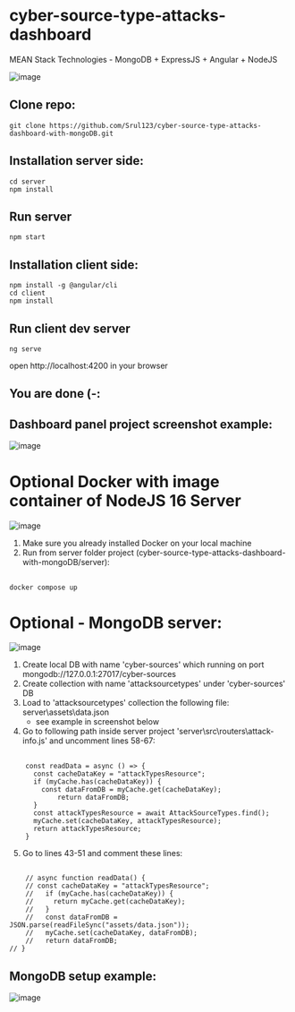 # cyber-source-type-attacks-dashboard
MEAN Stack Technologies - MongoDB + ExpressJS + Angular + NodeJS

![image](https://user-images.githubusercontent.com/31043411/198828746-5b0e0a0b-da70-4780-9817-857799de47b2.png)


## Clone repo:
    git clone https://github.com/Srul123/cyber-source-type-attacks-dashboard-with-mongoDB.git

## Installation server side:
    cd server 
    npm install

## Run server
    npm start

## Installation client side:
    npm install -g @angular/cli
    cd client
    npm install

## Run client dev server
    ng serve
open http://localhost:4200 in your browser
    
## You are done (-:
    
## Dashboard panel project screenshot example:		
![image](https://user-images.githubusercontent.com/31043411/198828452-170d268d-496d-43e8-a90a-2ae09a30b7c7.png)    

# Optional Docker with image container of NodeJS 16 Server
![image](https://user-images.githubusercontent.com/31043411/202275317-17ac04df-91fd-4d5a-8b36-27b114824892.png)


1. Make sure you already installed Docker on your local machine
2. Run from server folder project (cyber-source-type-attacks-dashboard-with-mongoDB/server): 
##
    docker compose up

# Optional - MongoDB server:
![image](https://user-images.githubusercontent.com/31043411/202291201-538a4c55-a6c1-4544-a36d-bb679de1ddfc.png)

1. Create local DB with name 'cyber-sources' which running on port mongodb://127.0.0.1:27017/cyber-sources
2. Create collection with name 'attacksourcetypes' under 'cyber-sources' DB
3. Load to 'attacksourcetypes' collection the following file: 
   server\assets\data.json
   - see example in screenshot below
4. Go to following path inside server project 'server\src\routers\attack-info.js' and uncomment lines 58-67:
##
		const readData = async () => {
		  const cacheDataKey = "attackTypesResource";
		  if (myCache.has(cacheDataKey)) {
		    const dataFromDB = myCache.get(cacheDataKey);
    		    return dataFromDB;
		  }
		  const attackTypesResource = await AttackSourceTypes.find();
		  myCache.set(cacheDataKey, attackTypesResource);
		  return attackTypesResource;
		}
 5. Go to lines 43-51 and comment these lines:
##
        // async function readData() {
		// const cacheDataKey = "attackTypesResource";
		//   if (myCache.has(cacheDataKey)) {
		//     return myCache.get(cacheDataKey);
		//   }
		//   const dataFromDB = JSON.parse(readFileSync("assets/data.json"));
		//   myCache.set(cacheDataKey, dataFromDB);
		//   return dataFromDB;
	// }
	



## MongoDB setup example:
![image](https://user-images.githubusercontent.com/31043411/198828471-3ae78552-2e2e-4bdf-96e4-7880c1873aaf.png)

